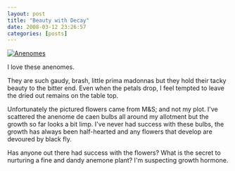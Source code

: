 ```yaml
---
layout: post
title: "Beauty with Decay"
date: 2008-03-12 23:26:57
categories: [posts]
---
```


[![Anenomes](https://farm3.static.flickr.com/2319/2329985180_259691030a_m.jpg)](https://www.flickr.com/photos/warriorwomen/2329985180/)

I love these anenomes.

They are such gaudy, brash, little prima madonnas but they hold their tacky beauty to the bitter end. Even when the petals drop, I feel tempted to leave the dried out remains on the table top.

Unfortunately the pictured flowers came from M&S; and not my plot. I've scattered the anenome de caen bulbs all around my allotment but the growth so far looks a bit limp. I've never had success with these bulbs, the growth has always been half-hearted and any flowers that develop are devoured by black fly.

Has anyone out there had success with the flowers? What is the secret to nurturing a fine and dandy anemone plant? I'm suspecting growth hormone.
